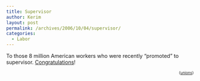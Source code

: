 ```yaml
---
title: Supervisor
author: Kerim
layout: post
permalink: /archives/2006/10/04/supervisor/
categories:
  - Labor
---
```

To those 8 million American workers who were recently &#8220;promoted&#8221; to supervisor. <a href="http://www.washingtonmonthly.com/archives/individual/2006_10/009645.php" onclick="_gaq.push(['_trackEvent', 'outbound-article', 'http://www.washingtonmonthly.com/archives/individual/2006_10/009645.php', 'Congratulations']);" >Congratulations</a>!  
<!-- technorati tags start -->

<div style="text-align:right;">
  <span style="font-size:x-small;">{<a href="http://www.technorati.com/tag/unions" onclick="_gaq.push(['_trackEvent', 'outbound-article', 'http://www.technorati.com/tag/unions', 'unions']);"  rel="tag">unions</a>}</span>


<!-- technorati tags end -->

